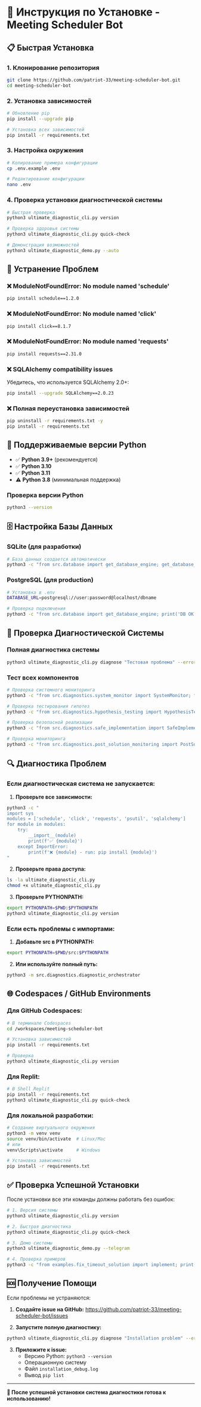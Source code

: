 # 🚀 Инструкция по Установке - Meeting Scheduler Bot

## 📋 Быстрая Установка

### 1. Клонирование репозитория
```bash
git clone https://github.com/patriot-33/meeting-scheduler-bot.git
cd meeting-scheduler-bot
```

### 2. Установка зависимостей
```bash
# Обновление pip
pip install --upgrade pip

# Установка всех зависимостей
pip install -r requirements.txt
```

### 3. Настройка окружения
```bash
# Копирование примера конфигурации
cp .env.example .env

# Редактирование конфигурации
nano .env
```

### 4. Проверка установки диагностической системы
```bash
# Быстрая проверка
python3 ultimate_diagnostic_cli.py version

# Проверка здоровья системы
python3 ultimate_diagnostic_cli.py quick-check

# Демонстрация возможностей
python3 ultimate_diagnostic_demo.py --auto
```

## 🔧 Устранение Проблем

### ❌ ModuleNotFoundError: No module named 'schedule'
```bash
pip install schedule==1.2.0
```

### ❌ ModuleNotFoundError: No module named 'click'
```bash
pip install click==8.1.7
```

### ❌ ModuleNotFoundError: No module named 'requests'
```bash
pip install requests==2.31.0
```

### ❌ SQLAlchemy compatibility issues
Убедитесь, что используется SQLAlchemy 2.0+:
```bash
pip install --upgrade SQLAlchemy==2.0.23
```

### ❌ Полная переустановка зависимостей
```bash
pip uninstall -r requirements.txt -y
pip install -r requirements.txt
```

## 🐍 Поддерживаемые версии Python

- ✅ **Python 3.9+** (рекомендуется)
- ✅ **Python 3.10**
- ✅ **Python 3.11**
- ⚠️ **Python 3.8** (минимальная поддержка)

### Проверка версии Python
```bash
python3 --version
```

## 🗄️ Настройка Базы Данных

### SQLite (для разработки)
```bash
# База данных создается автоматически
python3 -c "from src.database import get_database_engine; get_database_engine()"
```

### PostgreSQL (для production)
```bash
# Установка в .env
DATABASE_URL=postgresql://user:password@localhost/dbname

# Проверка подключения
python3 -c "from src.database import get_database_engine; print('DB OK') if get_database_engine() else print('DB FAIL')"
```

## 🎯 Проверка Диагностической Системы

### Полная диагностика системы
```bash
python3 ultimate_diagnostic_cli.py diagnose "Тестовая проблема" --error "test error" --full-analysis
```

### Тест всех компонентов
```bash
# Проверка системного мониторинга
python3 -c "from src.diagnostics.system_monitor import SystemMonitor; from src.diagnostics.core_diagnostics import diagnostic_logger; print('✅ System Monitor OK') if SystemMonitor(diagnostic_logger).get_current_metrics() else print('❌ System Monitor FAIL')"

# Проверка тестирования гипотез
python3 -c "from src.diagnostics.hypothesis_testing import HypothesisTester; from src.diagnostics.core_diagnostics import diagnostic_logger; print('✅ Hypothesis Testing OK')"

# Проверка безопасной реализации
python3 -c "from src.diagnostics.safe_implementation import SafeImplementationManager; from src.diagnostics.core_diagnostics import diagnostic_logger; print('✅ Safe Implementation OK')"

# Проверка мониторинга
python3 -c "from src.diagnostics.post_solution_monitoring import PostSolutionMonitor; from src.diagnostics.core_diagnostics import diagnostic_logger; print('✅ Post Solution Monitoring OK')"
```

## 🔍 Диагностика Проблем

### Если диагностическая система не запускается:

1. **Проверьте все зависимости:**
```bash
python3 -c "
import sys
modules = ['schedule', 'click', 'requests', 'psutil', 'sqlalchemy']
for module in modules:
    try:
        __import__(module)
        print(f'✅ {module}')
    except ImportError:
        print(f'❌ {module} - run: pip install {module}')
"
```

2. **Проверьте права доступа:**
```bash
ls -la ultimate_diagnostic_cli.py
chmod +x ultimate_diagnostic_cli.py
```

3. **Проверьте PYTHONPATH:**
```bash
export PYTHONPATH=$PWD:$PYTHONPATH
python3 ultimate_diagnostic_cli.py version
```

### Если есть проблемы с импортами:

1. **Добавьте src в PYTHONPATH:**
```bash
export PYTHONPATH=$PWD/src:$PYTHONPATH
```

2. **Или используйте полный путь:**
```bash
python3 -m src.diagnostics.diagnostic_orchestrator
```

## 🌐 Codespaces / GitHub Environments

### Для GitHub Codespaces:
```bash
# В терминале Codespaces
cd /workspaces/meeting-scheduler-bot

# Установка зависимостей
pip install -r requirements.txt

# Проверка
python3 ultimate_diagnostic_cli.py version
```

### Для Replit:
```bash
# В Shell Replit
pip install -r requirements.txt
python3 ultimate_diagnostic_cli.py quick-check
```

### Для локальной разработки:
```bash
# Создание виртуального окружения
python3 -m venv venv
source venv/bin/activate  # Linux/Mac
# или
venv\Scripts\activate     # Windows

# Установка зависимостей
pip install -r requirements.txt
```

## ✅ Проверка Успешной Установки

После установки все эти команды должны работать без ошибок:

```bash
# 1. Версия системы
python3 ultimate_diagnostic_cli.py version

# 2. Быстрая диагностика
python3 ultimate_diagnostic_cli.py quick-check

# 3. Демо системы
python3 ultimate_diagnostic_demo.py --telegram

# 4. Проверка примеров
python3 -c "from examples.fix_timeout_solution import implement; print('✅ Examples OK')"
```

## 🆘 Получение Помощи

Если проблемы не устраняются:

1. **Создайте issue на GitHub:**
   https://github.com/patriot-33/meeting-scheduler-bot/issues

2. **Запустите полную диагностику:**
```bash
python3 ultimate_diagnostic_cli.py diagnose "Installation problem" --error "Cannot run CLI" > installation_debug.log 2>&1
```

3. **Приложите к issue:**
   - Версию Python: `python3 --version`
   - Операционную систему
   - Файл `installation_debug.log`
   - Вывод `pip list`

---

**🎯 После успешной установки система диагностики готова к использованию!**
